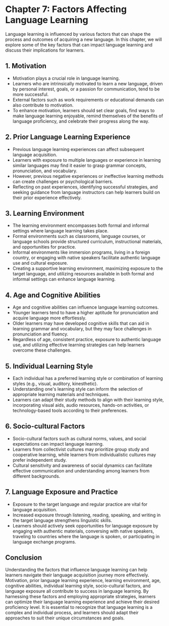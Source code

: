 Chapter 7: Factors Affecting Language Learning
==============================================

Language learning is influenced by various factors that can shape the process and outcomes of acquiring a new language. In this chapter, we will explore some of the key factors that can impact language learning and discuss their implications for learners.

**1. Motivation**
-----------------

* Motivation plays a crucial role in language learning.
* Learners who are intrinsically motivated to learn a new language, driven by personal interest, goals, or a passion for communication, tend to be more successful.
* External factors such as work requirements or educational demands can also contribute to motivation.
* To enhance motivation, learners should set clear goals, find ways to make language learning enjoyable, remind themselves of the benefits of language proficiency, and celebrate their progress along the way.

**2. Prior Language Learning Experience**
-----------------------------------------

* Previous language learning experiences can affect subsequent language acquisition.
* Learners with exposure to multiple languages or experience in learning similar languages may find it easier to grasp grammar concepts, pronunciation, and vocabulary.
* However, previous negative experiences or ineffective learning methods can create challenges or psychological barriers.
* Reflecting on past experiences, identifying successful strategies, and seeking guidance from language instructors can help learners build on their prior experience effectively.

**3. Learning Environment**
---------------------------

* The learning environment encompasses both formal and informal settings where language learning takes place.
* Formal environments such as classrooms, language courses, or language schools provide structured curriculum, instructional materials, and opportunities for practice.
* Informal environments like immersion programs, living in a foreign country, or engaging with native speakers facilitate authentic language use and cultural exposure.
* Creating a supportive learning environment, maximizing exposure to the target language, and utilizing resources available in both formal and informal settings can enhance language learning.

**4. Age and Cognitive Abilities**
----------------------------------

* Age and cognitive abilities can influence language learning outcomes.
* Younger learners tend to have a higher aptitude for pronunciation and acquire language more effortlessly.
* Older learners may have developed cognitive skills that can aid in learning grammar and vocabulary, but they may face challenges in pronunciation and fluency.
* Regardless of age, consistent practice, exposure to authentic language use, and utilizing effective learning strategies can help learners overcome these challenges.

**5. Individual Learning Style**
--------------------------------

* Each individual has a preferred learning style or combination of learning styles (e.g., visual, auditory, kinesthetic).
* Understanding one's learning style can inform the selection of appropriate learning materials and techniques.
* Learners can adapt their study methods to align with their learning style, incorporating visual aids, audio resources, hands-on activities, or technology-based tools according to their preferences.

**6. Socio-cultural Factors**
-----------------------------

* Socio-cultural factors such as cultural norms, values, and social expectations can impact language learning.
* Learners from collectivist cultures may prioritize group study and cooperative learning, while learners from individualistic cultures may prefer independent study.
* Cultural sensitivity and awareness of social dynamics can facilitate effective communication and understanding among learners from different backgrounds.

**7. Language Exposure and Practice**
-------------------------------------

* Exposure to the target language and regular practice are vital for language acquisition.
* Increased exposure through listening, reading, speaking, and writing in the target language strengthens linguistic skills.
* Learners should actively seek opportunities for language exposure by engaging with authentic materials, conversing with native speakers, traveling to countries where the language is spoken, or participating in language exchange programs.

Conclusion
----------

Understanding the factors that influence language learning can help learners navigate their language acquisition journey more effectively. Motivation, prior language learning experience, learning environment, age, cognitive abilities, individual learning style, socio-cultural factors, and language exposure all contribute to success in language learning. By harnessing these factors and employing appropriate strategies, learners can optimize their language learning experience and achieve their desired proficiency level. It is essential to recognize that language learning is a complex and individual process, and learners should adapt their approaches to suit their unique circumstances and goals.
